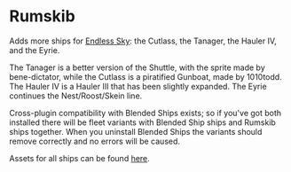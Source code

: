 # Rumskib

Adds more ships for [Endless Sky](https://github.com/endless-sky/endless-sky): the Cutlass, the Tanager, the Hauler IV, and the Eyrie.

The Tanager is a better version of the Shuttle, with the sprite made by bene-dictator, while the Cutlass is a piratified Gunboat, made by 1010todd.
The Hauler IV is a Hauler III that has been slightly expanded. The Eyrie continues the Nest/Roost/Skein line.

Cross-plugin compatibility with Blended Ships exists; so if you've got both installed there will be fleet variants with Blended Ship ships and Rumskib ships together.
When you uninstall Blended Ships the variants should remove correctly and no errors will be caused.

Assets for all ships can be found [here](https://github.com/TheGiraffe3/rumskib-assets).
